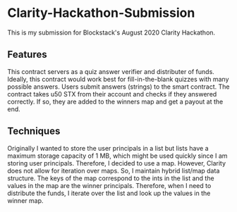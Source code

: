 # Clarity-Hackathon-Submission
This is my submission for Blockstack's August 2020 Clarity Hackathon. 

## Features
This contract servers as a quiz answer verifier and distributer of funds. Ideally, this contract would work best for fill-in-the-blank quizzes with many possible answers. Users submit answers (strings) to the smart contract. The contract takes u50 STX from their account and checks if they answered correctly. If so, they are added to the winners map and get a payout at the end.

## Techniques
Originally I wanted to store the user principals in a list but lists have a maximum storage capacity of 1 MB, which might be used quickly since I am storing user principals. Therefore, I decided to use a map. However, Clarity does not allow for iteration over maps. So, I maintain hybrid list/map data structure. The keys of the map correspond to the ints in the list and the values in the map are the winner principals.  Therefore, when I need to distribute the funds, I iterate over the list and look up the values in the winner map. 
